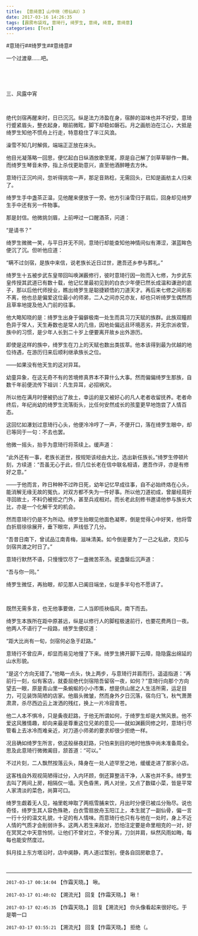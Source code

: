 ```yaml
---
title: 【意绮意】山中晓（修仙AU）3
date: 2017-03-16 14:26:35
tags: [霹雳布袋戏, 意琦行, 绮罗生, 意绮, 绮意, 意绮意]
categories: [Text]
---
```


<p dir="ltr"  >#意琦行##绮罗生##意绮意#</p> 
<p dir="ltr"  >一个过渡章……吧。</p> 
<p dir="ltr"  >&nbsp;</p> 
<p dir="ltr"  >&nbsp;</p> 
<p dir="ltr"  >三、风露中宵</p> 
<p dir="ltr"  >&nbsp;</p> 
<p dir="ltr"  >绝代剑宿再醒来时，日已沉沉。纵是法力沛盈在身，宿醉的滋味也并不好受，意琦行蹙紧眉头，整衣起身，眼前微眩，脚下却稳如磐石。月之画舫泊在江心，大抵是绮罗生知他不惯舟上行走，特意稳住了半江风浪。</p> 
<p dir="ltr"  >澡雪不知几时解佩，端端正正放在床头。</p> 
<p dir="ltr"  >他目光凝落略一回思，便忆起白日纵酒放歌至尾，原是自己解了剑草草聊作一舞。而绮罗生琴音未停，指上杀伐更助意兴，直至他酒醉睡去方休。</p> 
<p dir="ltr"  >意琦行正沉吟间，忽听得挑帘一声，那足音熟稔，无需回头，已知是画舫主人归来了。</p> 
<p dir="ltr"  >绮罗生手中盏茶正温，见他醒来便放于一旁。他方引澡雪归于肩后，回身却见绮罗生手中还有另一件物事。</p> 
<p dir="ltr"  >那是封信。他微挑剑眉，上前呷过一口醒酒茶，问道：</p> 
<p dir="ltr"  >“是请书？”</p> 
<p dir="ltr"  >绮罗生微微一笑，与平日并无不同，意琦行却能查知他神情间似有滞涩，湛蓝眸色便沉了沉。但听他应道：</p> 
<p dir="ltr"  >“瞒不过剑宿，是族中来信，说老族长近日过世，邀吾还乡参与葬礼。”</p> 
<p dir="ltr"  >绮罗生十五被步武东皇带回叫唤渊薮修行，彼时意琦行因一败而入七修，为步武东皇传授其武道已有数十载，他记忆里最初见到的白衣少年便已然长成温和谦逊的底子，那以后他代师授业，瞧出绮罗生是聪捷颖悟的刀道天才。再后来七修之间形影不离，他也总是偏爱这位最小的师弟，二人之间亦兄亦友，却也只听绮罗生偶然而且草率地提及他入门前的往事。</p> 
<p dir="ltr"  >他大略知晓的是：绮罗生出身于偏僻极南一处生而具习刀天赋的族群。此族双瞳颜色异于常人，天生寿数也是常人的几倍，因地处偏远且环境恶劣，并无宗派收管，族中的习惯，是少年人长到二十岁上便要离开故乡出外游历。</p> 
<p dir="ltr"  >即使是这样的族中，绮罗生在刀上的天赋也数出类拔萃。他本该得到最为优越的地位待遇，在游历归来后顺利继承族长之位。</p> 
<p dir="ltr"  >——如果没有他天生的这对异耳。</p> 
<p dir="ltr"  >幼童异象，在这无奇不有的苦境修真界本不算什么大事。然而偏偏绮罗生那族，自数千年前便流传下祖训：凡生异耳，必招祸灾。</p> 
<p dir="ltr"  >所以他在满月时便被扔出了故土，幸运的是又被好心的凡人老者收留抚养。老者命终后，年纪尚幼的绮罗生流落街头，比任何安然成长的孩童更早地饱尝了人情百态。</p> 
<p dir="ltr"  >这回忆如瀑划过意琦行心头，他便冷冷哼了一声，不便开口，落在绮罗生眼中，却已等同于一句：不去也罢。</p> 
<p dir="ltr"  >他微一摇头，抬手为意琦行将茶续上。缓声道：</p> 
<p dir="ltr"  >“此外还有一事，老族长逝世，按规矩该经由大比，选出新任族长。”绮罗生停顿片刻，方续道：“吾虽无心于此，但几位长老在信中联名相请，邀吾作评，亦是有修好之意。”</p> 
<p dir="ltr"  >——于他而言，昨日种种不过昨日死，幼年记忆早成往事，自不必始终烙在心头，能消解无缘无故的冤仇，对双方都不失为一件好事。所以他刀道初成，曾屡经周折寻回故土，不料仍被拒之门外，甚至兵戎相对。而长老此刻修书邀请他参与族长大比，亦是一个化解干戈的机会。</p> 
<p dir="ltr"  >然而意琦行仍是不为所动。绮罗生抬眼见他面色凝寒，倒是觉得心中好笑，他将雪白折扇徐徐展开，垂下眼帘，声线低了几分。</p> 
<p dir="ltr"  >“吾昔日南下，曾试品江南青梅，滋味清美。如今倒是要为了一己之私欲，克扣与剑宿共渡之时日了。”</p> 
<p dir="ltr"  >意琦行默然不语，只慢慢饮尽了一盏微苦茶汤。瓷盏罄后沉声道：</p> 
<p dir="ltr"  >“吾与你一同。”</p> 
<p dir="ltr"  >绮罗生微怔，再抬眼，却见那人已阖目端坐，似是多半句也不愿讲了。</p> 
<p dir="ltr"  >&nbsp;</p> 
<p dir="ltr"  >既然无需多言，也无他事要做，二人当即揽袂临风，南下而去。</p> 
<p dir="ltr"  >绮罗生本族所在距中原甚远，纵是以修行人的脚程极速前行，也要花费两日一夜。他两人不语行了一段路，绮罗生便叹道：</p> 
<p dir="ltr"  >“距大比尚有一旬，剑宿何必急于赶路。”</p> 
<p dir="ltr"  >意琦行不曾应声，却显而易见地慢了下来。绮罗生拂开脚下云障，隐隐露出绵延的山水形貌。</p> 
<p dir="ltr"  >“是这个方向无错了。”他略一点头，快上两步，与意琦行并肩而行。遥遥指道：“再前行一刻，似有客店，就委屈绝代剑宿陪吾留宿一夜，如何？”意琦行向那个方向望去一眼，原是青山里一条蜿蜒的小小市集，想是供山居之人生活所需，运足目力，可见装饰简陋的店家。他眉头微皱，然而身外夕日沉落，宿鸟归飞，秋气萧萧肃肃，杀尽西边云上泼洒的残红，换上一片冷寂青苍。</p> 
<p dir="ltr"  >他二人本不惧冷，只是夤夜赶路，于他无所谓如何，于绮罗生却是大煞风景。他不爱这风雅情趣，却向来最是尊重这位兄弟的意见——就如渊薮同修之时，意琦行尽管看上去冰冷而难亲近，对刀道小师弟的要求却很少拒绝一样。</p> 
<p dir="ltr"  >况且确如绮罗生所言，依这般昼夜赶路，只怕来到目的地时他族中尚未准备周全。思及此意琦行微微阖目，颔首道：“可以。”</p> 
<p dir="ltr"  >不过片刻，二人飘然按落云头，降身在一处人迹罕至之地，缓缓走进了那家小店。</p> 
<p dir="ltr"  >这客栈自外观视简陋得过分，入内环顾，倒还算整洁干净，人客也并不多。绮罗生去叫了两间上房，相隔仅一墙。天色昏黑，两人对坐，又点了数碟小菜，皆是平常人家清淡的菜色，尚算可口。</p> 
<p dir="ltr"  >绮罗生觑着无人见，袖里乾坤取了两瓶雪脯来饮，月出时分便已被瓜分殆尽。说也奇怪，绮罗生其人容色殊艳，白衣雪扇放舟玉阳江上，本生就了一副仙骨，偏一言一行十分的温文礼貌，十足的有人情味。而意琦行也只有与他在一处时，身上不近人情的气质才会削弱许多。这两人若生来敌对，恐怕注定要是命里相克的一对，好在冥冥之中天意怜悯，让他们不曾对立，不曾分离，刀剑并肩，纵然风雨如晦，每每也能安然度过。</p> 
<p dir="ltr"  >斜月挂上东方塔沿时，店中阒静，两人道过暂别，便各自回房歇息了。</p> 
<p dir="ltr"  >&nbsp;</p>

<!-- more -->

---

`2017-03-17 00:14:04` 【作霜天晓。】 啾。

`2017-03-17 01:40:02` 【溯流光】 回复【作霜天晓。】 啾！

`2017-03-17 02:45:35` 【作霜天晓。】 回复【溯流光】 你头像看起来很好吃。于是嚼一口

`2017-03-17 03:55:21` 【溯流光】 回复【作霜天晓。】 拒绝（。
